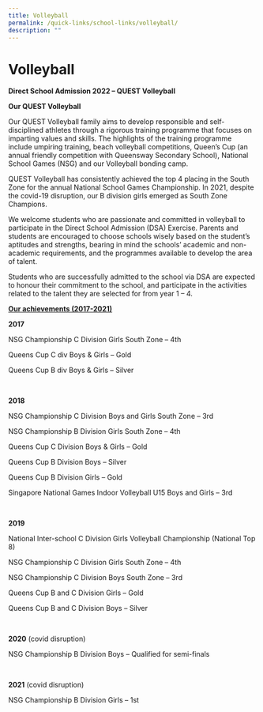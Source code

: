 ```yaml
---
title: Volleyball
permalink: /quick-links/school-links/volleyball/
description: ""
---
```

Volleyball
==========

**Direct School Admission 2022 – QUEST Volleyball**

**Our QUEST Volleyball**

Our QUEST Volleyball family aims to develop responsible and self-disciplined athletes through a rigorous training programme that focuses on imparting values and skills. The highlights of the training programme include umpiring training, beach volleyball competitions, Queen’s Cup (an annual friendly competition with Queensway Secondary School), National School Games (NSG) and our Volleyball bonding camp.

QUEST Volleyball has consistently achieved the top 4 placing in the South Zone for the annual National School Games Championship. In 2021, despite the covid-19 disruption, our B division girls emerged as South Zone Champions.

We welcome students who are passionate and committed in volleyball to participate in the Direct School Admission (DSA) Exercise. Parents and students are encouraged to choose schools wisely based on the student’s aptitudes and strengths, bearing in mind the schools’ academic and non-academic requirements, and the programmes available to develop the area of talent.

Students who are successfully admitted to the school via DSA are expected to honour their commitment to the school, and participate in the activities related to the talent they are selected for from year 1 – 4.

**<u>Our achievements (2017-2021)</u>**

**2017**

NSG Championship C Division Girls South Zone – 4th 

Queens Cup C div Boys & Girls – Gold

Queens Cup B div Boys & Girls – Silver

<br>

**2018**

NSG Championship C Division Boys and Girls South Zone – 3rd

NSG Championship B Division Girls South Zone – 4th 

Queens Cup C Division Boys & Girls – Gold

Queens Cup B Division Boys – Silver

Queens Cup B Division Girls – Gold

Singapore National Games Indoor Volleyball U15 Boys and Girls – 3rd

<br>

**2019**

National Inter-school C Division Girls Volleyball Championship (National Top 8)

NSG Championship C Division Girls South Zone – 4th 

NSG Championship C Division Boys South Zone – 3rd

Queens Cup B and C Division Girls – Gold

Queens Cup B and C Division Boys – Silver

<br>

**2020** (covid disruption)

NSG Championship B Division Boys – Qualified for semi-finals

<br>

**2021** (covid disruption)

NSG Championship B Division Girls – 1st